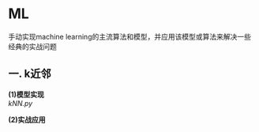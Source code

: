 # ML
手动实现machine learning的主流算法和模型，并应用该模型或算法来解决一些经典的实战问题

## 一. k近邻<br>
**(1)模型实现**<br>
_kNN.py_
<br>

**(2)实战应用**<br>


